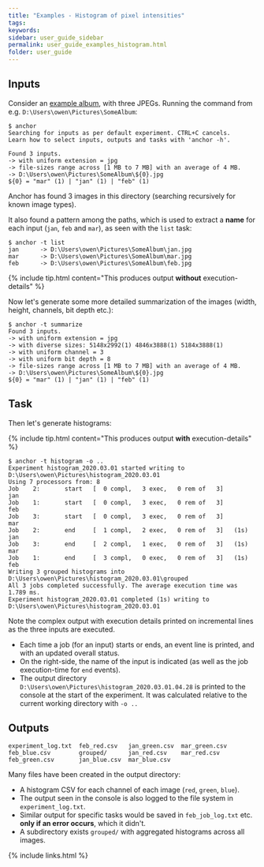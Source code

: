 ```yaml
---
title: "Examples - Histogram of pixel intensities"
tags:
keywords:
sidebar: user_guide_sidebar
permalink: user_guide_examples_histogram.html
folder: user_guide
---
```


## Inputs

Consider an [example album](/downloads/examples/alps.zip), with three JPEGs. Running the command from e.g. `D:\Users\owen\Pictures\SomeAlbum`:

```
$ anchor
Searching for inputs as per default experiment. CTRL+C cancels.
Learn how to select inputs, outputs and tasks with 'anchor -h'.

Found 3 inputs.
-> with uniform extension = jpg
-> file-sizes range across [1 MB to 7 MB] with an average of 4 MB.
-> D:\Users\owen\Pictures\SomeAlbum\${0}.jpg
${0} = "mar" (1) | "jan" (1) | "feb" (1)
```

Anchor has found 3 images in this directory (searching recursively for known image types).

It also found a pattern among the paths, which is used to extract a **name** for each input (`jan`, `feb` and `mar`), as seen with the `list` task:

```
$ anchor -t list
jan      -> D:\Users\owen\Pictures\SomeAlbum\jan.jpg
mar      -> D:\Users\owen\Pictures\SomeAlbum\mar.jpg
feb      -> D:\Users\owen\Pictures\SomeAlbum\feb.jpg
```

{% include tip.html content="This produces output **without** execution-details" %}

Now let's generate some more detailed summarization of the images (width, height, channels, bit depth etc.):

```
$ anchor -t summarize
Found 3 inputs.
-> with uniform extension = jpg
-> with diverse sizes: 5148x2992(1) 4846x3888(1) 5184x3888(1)
-> with uniform channel = 3
-> with uniform bit depth = 8
-> file-sizes range across [1 MB to 7 MB] with an average of 4 MB.
-> D:\Users\owen\Pictures\SomeAlbum\${0}.jpg
${0} = "mar" (1) | "jan" (1) | "feb" (1)
```

## Task

Then let's generate histograms:

{% include tip.html content="This produces output **with** execution-details" %}

```
$ anchor -t histogram -o ..
Experiment histogram_2020.03.01 started writing to D:\Users\owen\Pictures\histogram_2020.03.01
Using 7 processors from: 8
Job    2:       start   [  0 compl,   3 exec,   0 rem of   3]           jan
Job    1:       start   [  0 compl,   3 exec,   0 rem of   3]           feb
Job    3:       start   [  0 compl,   3 exec,   0 rem of   3]           mar
Job    2:       end     [  1 compl,   2 exec,   0 rem of   3]   (1s)    jan
Job    3:       end     [  2 compl,   1 exec,   0 rem of   3]   (1s)    mar
Job    1:       end     [  3 compl,   0 exec,   0 rem of   3]   (1s)    feb
Writing 3 grouped histograms into D:\Users\owen\Pictures\histogram_2020.03.01\grouped
All 3 jobs completed successfully. The average execution time was 1.789 ms.
Experiment histogram_2020.03.01 completed (1s) writing to D:\Users\owen\Pictures\histogram_2020.03.01
```

Note the complex output with execution details printed on incremental lines as the three inputs are executed.
- Each time a job (for an input) starts or ends, an event line is printed, and with an updated overall status.
- On the right-side, the name of the input is indicated (as well as the job execution-time for `end` events).
- The output directory `D:\Users\owen\Pictures\histogram_2020.03.01.04.28` is printed to the console at the start of the experiment. It was calculated relative to the current working directory with `-o ..`

## Outputs

```
experiment_log.txt  feb_red.csv   jan_green.csv  mar_green.csv
feb_blue.csv        grouped/      jan_red.csv    mar_red.csv
feb_green.csv       jan_blue.csv  mar_blue.csv
```

Many files have been created in the output directory:

- A histogram CSV for each channel of each image (`red`, `green`, `blue`).
- The output seen in the console is also logged to the file system in `experiment_log.txt`.
- Similar output for specific tasks would be saved in `feb_job_log.txt` etc. **only if an error occurs**, which it didn't.
- A subdirectory exists `grouped/` with aggregated histograms across all images.

{% include links.html %}